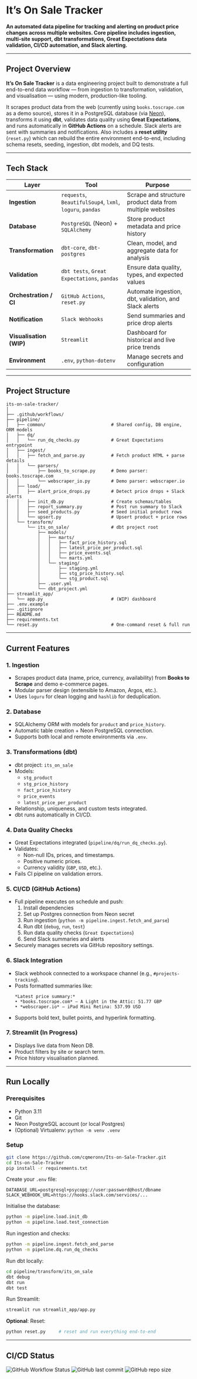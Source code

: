 # It’s On Sale Tracker  
**An automated data pipeline for tracking and alerting on product price changes across multiple websites. Core pipeline includes ingestion, multi-site support, dbt transformations, Great Expectations data validation, CI/CD automation, and Slack alerting.**

---

## Project Overview

**It’s On Sale Tracker** is a data engineering project built to demonstrate a full end-to-end data workflow — from ingestion to transformation, validation, and visualisation — using modern, production-like tooling.

It scrapes product data from the web (currently using `books.toscrape.com` as a demo source), stores it in a PostgreSQL database (via [Neon](https://neon.tech)), transforms it using **dbt**, validates data quality using **Great Expectations**, and runs automatically in **GitHub Actions** on a schedule. Slack alerts are sent with summaries and notifications. Also includes a **reset utility** (`reset.py`) which can rebuild the entire environment end-to-end, including schema resets, seeding, ingestion, dbt models, and DQ tests.  

---

## Tech Stack

| Layer | Tool | Purpose |
|-------|------|----------|
| **Ingestion** | `requests`, `BeautifulSoup4`, `lxml`, `loguru`, `pandas` | Scrape and structure product data from multiple websites |
| **Database** | `PostgreSQL` (Neon) + `SQLAlchemy` | Store product metadata and price history |
| **Transformation** | `dbt-core`, `dbt-postgres` | Clean, model, and aggregate data for analysis |
| **Validation** | `dbt tests`, `Great Expectations`, `pandas` | Ensure data quality, types, and expected values |
| **Orchestration / CI** | `GitHub Actions`, `reset.py` | Automate ingestion, dbt, validation, and Slack alerts |
| **Notification** | `Slack Webhooks` | Send summaries and price drop alerts |
| **Visualisation (WIP)** | `Streamlit` | Dashboard for historical and live price trends |
| **Environment** | `.env`, `python-dotenv` | Manage secrets and configuration |


---

## Project Structure

```
its-on-sale-tracker/
│
├── .github/workflows/
├── pipeline/
│   ├── common/                         # Shared config, DB engine, ORM models
│   ├── dq/
│   │   └── run_dq_checks.py            # Great Expectations entrypoint
│   ├── ingest/
│   │   ├── fetch_and_parse.py          # Fetch product HTML + parse details
│   │   └── parsers/
│   │       ├── books_to_scrape.py      # Demo parser: books.toscrape.com
│   │       └── webscraper_io.py        # Demo parser: webscraper.io
│   ├── load/
│   │   ├── alert_price_drops.py        # Detect price drops + Slack alerts
│   │   ├── init_db.py                  # Create schemas/tables
│   │   ├── report_summary.py           # Post run summary to Slack
│   │   ├── seed_products.py            # Seed initial product rows
│   │   └── upsert.py                   # Upsert product + price rows
│   └── transform/
│       └── its_on_sale/                # dbt project root
│           ├── models/
│           │   ├── marts/
│           │   │   ├── fact_price_history.sql
│           │   │   ├── latest_price_per_product.sql
│           │   │   ├── price_events.sql
│           │   │   └── marts.yml
│           │   └── staging/
│           │       ├── staging.yml
│           │       ├── stg_price_history.sql
│           │       └── stg_product.sql
│           ├── .user.yml
│           └── dbt_project.yml
├── streamlit_app/
│   └── app.py                          # (WIP) dashboard
├── .env.example
├── .gitignore
├── README.md
├── requirements.txt
└── reset.py                            # One-command reset & full run

```

---

## Current Features

### 1. Ingestion
- Scrapes product data (name, price, currency, availability) from **Books to Scrape** and demo e-commerce pages.
- Modular parser design (extensible to Amazon, Argos, etc.).
- Uses `loguru` for clean logging and `hashlib` for deduplication.

### 2. Database
- SQLAlchemy ORM with models for `product` and `price_history`.
- Automatic table creation + Neon PostgreSQL connection.
- Supports both local and remote environments via `.env`.

### 3. Transformations (dbt)
- dbt project: `its_on_sale`
- Models:
  - `stg_product`
  - `stg_price_history`
  - `fact_price_history`
  - `price_events`
  - `latest_price_per_product`
- Relationship, uniqueness, and custom tests integrated.
- dbt runs automatically in CI/CD.

### 4. Data Quality Checks
- Great Expectations integrated (`pipeline/dq/run_dq_checks.py`).
- Validates:
  - Non-null IDs, prices, and timestamps.
  - Positive numeric prices.
  - Currency validity (`GBP`, `USD`, etc.).
- Fails CI pipeline on validation errors.

### 5. CI/CD (GitHub Actions)
- Full pipeline executes on schedule and push:
  1. Install dependencies
  2. Set up Postgres connection from Neon secret
  3. Run ingestion (`python -m pipeline.ingest.fetch_and_parse`)
  4. Run dbt (`debug`, `run`, `test`)
  5. Run data quality checks (`Great Expectations`)
  6. Send Slack summaries and alerts
- Securely manages secrets via GitHub repository settings.

### 6. Slack Integration
- Slack webhook connected to a workspace channel (e.g., `#projects-tracking`).
- Posts formatted summaries like:
  ```
  *Latest price summary:*
  • *books.toscrape.com* – A Light in the Attic: 51.77 GBP
  • *webscraper.io* – iPad Mini Retina: 537.99 USD
  ```
- Supports bold text, bullet points, and hyperlink formatting.

### 7. Streamlit (In Progress)
- Displays live data from Neon DB.
- Product filters by site or search term.
- Price history visualisation planned.

---

## Run Locally

### Prerequisites
- Python 3.11
- Git
- Neon PostgreSQL account (or local Postgres)
- (Optional) Virtualenv: `python -m venv .venv`

### Setup
```bash
git clone https://github.com/cqmeronn/Its-on-Sale-Tracker.git
cd Its-on-Sale-Tracker
pip install -r requirements.txt
```

Create your `.env` file:
```
DATABASE_URL=postgresql+psycopg://user:password@host/dbname
SLACK_WEBHOOK_URL=https://hooks.slack.com/services/...
```

Initialise the database:
```bash
python -m pipeline.load.init_db
python -m pipeline.load.test_connection
```

Run ingestion and checks:
```bash
python -m pipeline.ingest.fetch_and_parse
python -m pipeline.dq.run_dq_checks
```

Run dbt locally:
```bash
cd pipeline/transform/its_on_sale
dbt debug
dbt run
dbt test
```

Run Streamlit:
```bash
streamlit run streamlit_app/app.py
```

**Optional**: Reset:
```bash
python reset.py     # reset and run everything end-to-end
```



---

## CI/CD Status

![GitHub Workflow Status](https://img.shields.io/github/actions/workflow/status/cqmeronn/Its-on-Sale-Tracker/pipeline.yml?branch=main)
![GitHub last commit](https://img.shields.io/github/last-commit/cqmeronn/Its-on-Sale-Tracker)
![GitHub repo size](https://img.shields.io/github/repo-size/cqmeronn/Its-on-Sale-Tracker)
